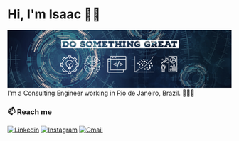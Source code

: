 # Hi, I'm Isaac 👋🏾

<img src="https://github.com/isilva/isilva/blob/master/header-image.png">
I'm a Consulting Engineer working in Rio de Janeiro, Brazil. 👨🏾‍💻

### 📫 Reach me 
[![Linkedin](https://img.shields.io/badge/-LinkedIn-blue?style=flat&logo=Linkedin&logoColor=white)](https://www.linkedin.com/in/isilva2020/)
[![Instagram](https://img.shields.io/badge/-Instagram-c13584?style=flat&labelColor=c13584&logo=instagram&logoColor=white)](https://www.instagram.com/isaacmaxsilva/)
[![Gmail](https://img.shields.io/badge/-Gmail-c14438?style=flat&logo=Gmail&logoColor=white)](mailto:murillo.comino@gmail.com)
